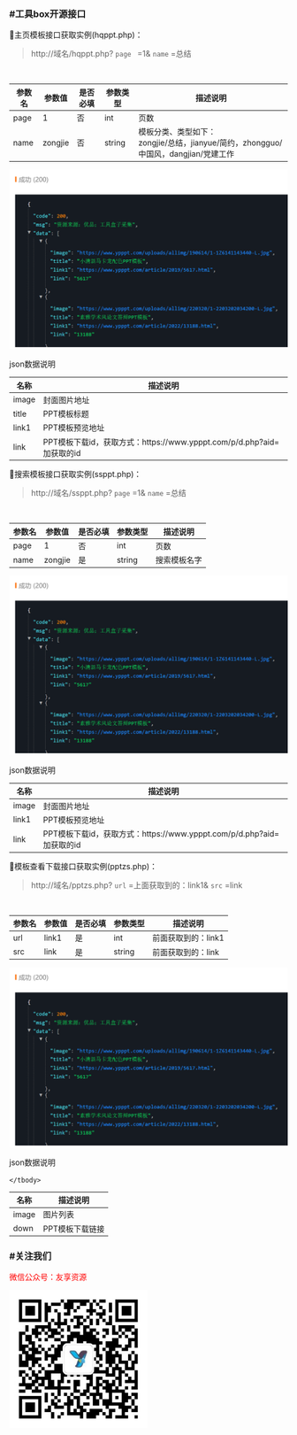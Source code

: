 <h3>#工具box开源接口</h3>

  🔵主页模板接口获取实例(hqppt.php)：
  <br>
> http://域名/hqppt.php? `page ` =1&amp; `name` =总结
  <br>
  <table><thead><tr><th>参数名</th><th>参数值</th><th>是否必填</th><th>参数类型</th><th>描述说明</th></tr></thead>
    <tbody>
      <tr>
        <td><span>page</span></td><td>1</td></td><td>否</td><td>int</td><td>页数</td>
      </tr>
      <tr>
        <td><span>name</span></td><td>zongjie</td></td><td>否</td><td>string</td><td>模板分类、类型如下：<br>zongjie/总结，jianyue/简约，zhongguo/中国风，dangjian/党建工作</td>
      </tr>
    </tbody>
  </table>
  <img width="600" src="https://github.com/duijiao/tools/blob/main/image.png?raw=true">
  <P>json数据说明</P>
  <table><thead><tr><th>名称</th><th>描述说明</th></tr></thead>
    <tbody>
      <tr>
        <td><span>image</span></td><td>封面图片地址</td>
      </tr>
      <tr>
        <td><span>title</span></td><td>PPT模板标题</td>
      </tr>
      <tr>
        <td><span>link1</span></td><td>PPT模板预览地址</td>
      </tr>
      <tr>
        <td><span>link</span></td><td>PPT模板下载id，获取方式：https://www.ypppt.com/p/d.php?aid=加获取的id</td>
      </tr>
    </tbody>
  </table>


  🔵搜索模板接口获取实例(ssppt.php)：
  <br>
  > http://域名/ssppt.php? `page` =1&amp; `name` =总结
  <br>
  <table><thead><tr><th>参数名</th><th>参数值</th><th>是否必填</th><th>参数类型</th><th>描述说明</th></tr></thead>
    <tbody>
      <tr>
        <td><span>page</span></td><td>1</td></td><td>否</td><td>int</td><td>页数</td>
      </tr>
      <tr>
        <td><span>name</span></td><td>zongjie</td></td><td>是</td><td>string</td><td>搜索模板名字</td>
      </tr>
    </tbody>
  </table>
  <img width="600" src="https://github.com/duijiao/tools/blob/main/image.png?raw=true">
  <P>json数据说明</P>
  <table><thead><tr><th>名称</th><th>描述说明</th></tr></thead>
    <tbody>
      <tr>
        <td><span>image</span></td><td>封面图片地址</td>
      </tr>
      <tr>
        <td><span>link1</span></td><td>PPT模板预览地址</td>
      </tr>
      <tr>
        <td><span>link</span></td><td>PPT模板下载id，获取方式：https://www.ypppt.com/p/d.php?aid=加获取的id</td>
      </tr>
    </tbody>
  </table>

  🔵模板查看下载接口获取实例(pptzs.php)：
  <br>
> http://域名/pptzs.php? `url` =上面获取到的：link1&amp; `src` =link
  <br>
  <table><thead><tr><th>参数名</th><th>参数值</th><th>是否必填</th><th>参数类型</th><th>描述说明</th></tr></thead>
    <tbody>
      <tr>
        <td><span>url</span></td><td>link1</td></td><td>是</td><td>int</td><td>前面获取到的：link1</td>
      </tr>
      <tr>
        <td><span>src</span></td><td>link</td></td><td>是</td><td>string</td><td>前面获取到的：link</td>
      </tr>
    </tbody>
  </table>
  <img width="600" src="https://github.com/duijiao/tools/blob/main/image.png?raw=true">
  <P>json数据说明</p>
  <table><thead><tr><th>名称</th><th>描述说明</th></tr></thead>
    <tbody>
      <tr>
        <td><span>image</span></td><td>图片列表</td>
      </tr>
      <tr>
        <td><span>down</span></td><td>PPT模板下载链接</td>
      </tr>
     
    </tbody>
  </table>
<h3>#关注我们</h3>
<p style="color:red">
微信公众号：友享资源</p>
<img width="250" src="https://github.com/duijiao/tools/blob/main/qrcode_for_gh_407a4f664545_258.jpg?raw=true">
